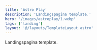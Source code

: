 ```yaml
---
title: 'Astro Play'
description: 'Landingspagina template.'
hero: '/images/astroplay/1.webp'
tags: ['landing']
layout: '@/layouts/TemplateLayout.astro'
---
```


Landingspagina template.
